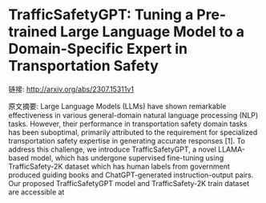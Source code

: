 # TrafficSafetyGPT: Tuning a Pre-trained Large Language Model to a Domain-Specific Expert in Transportation Safety

链接: http://arxiv.org/abs/2307.15311v1

原文摘要:
Large Language Models (LLMs) have shown remarkable effectiveness in various
general-domain natural language processing (NLP) tasks. However, their
performance in transportation safety domain tasks has been suboptimal,
primarily attributed to the requirement for specialized transportation safety
expertise in generating accurate responses [1]. To address this challenge, we
introduce TrafficSafetyGPT, a novel LLAMA-based model, which has undergone
supervised fine-tuning using TrafficSafety-2K dataset which has human labels
from government produced guiding books and ChatGPT-generated instruction-output
pairs. Our proposed TrafficSafetyGPT model and TrafficSafety-2K train dataset
are accessible at 